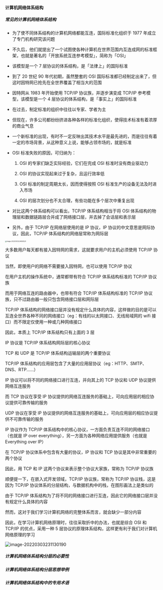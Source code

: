 #### 计算机网络体系结构

##### 常见的计算机网络体系结构

- 为了使不同体系结构的计算机网络都能互连，国际标准化组织于 1977 年成立了专门机构研究该问题

- 不久后，他们就提出了一个试图使各种计算机在世界范围内互连成网的标准框架，也就是著名的「开放系统互连参考模型」，简称为「OSI」

- 该模型是一个 7 层协议的体系结构，是「法律上」的国际标准

- 到了 20 世纪 90 年代初期，虽然整套的 OSI 国际标准都已经制定出来了，但这时因特网已抢先在全世界覆盖了相当大的范围

- 因特网从 1983 年开始使用 TCP/IP 协议族，并逐步演变成 TCP/IP 参考模型，该模型是一个 4 层协议的体系结构，是「事实上」的国际标准

- 在过去，制定标准的组织中往往以专家、学者为主

- 但现在，许多公司都纷纷挤进各种各样的标准化组织，使得技术标准有着浓厚的商业气息

- 一个新标准的出现，有时不一定反映出其技术水平是最先进的，而是往往有着一定的市场背景，从这种意义上说，能够占领市场的，就是标准

- OSI 标准失败的原因，可归纳为：

	1. OSI 的专家们缺乏实际经验，它们在完成 OSI 标准时没有商业驱动力

	2. OSI 的协议实现起来过于复杂，且运行效率低

	3. OSI 标准的制定周期太长，因而使得按照 OSI 标准生产的设备无法及时进入市场

	4. OSI 的层次划分也不太合理，有些功能在多个层次中重复出现

- 对比这两个体系结构可以看出，TCP/IP 体系结构相当于将 OSI 体系结构的物理层和数据链路层合并成了网络接口层，并去掉了会话层和表示层

- 另外，由于 TCP/IP 在网络层使用的是 IP 协议，IP 协议的中文意思是网际协议，因此，TCP/IP 体系结构的网络层常称为网际层

<img src="https://gitee.com/pj-l/imgs-1/raw/master/image-20220303224656520.png" alt="image-20220303224656520" style="zoom: 33%;" />

大多数用户每天都有接入因特网的需求，这就要求用户的主机必须使用 TCP/IP 协议

当然，即使用户的网络不需要接入因特网，也可以使用 TCP/IP 协议

在用户主机的操作系统中，通常都带有符合 TCP/IP 体系结构标准的 TCP/IP 协议族

而用于网络互连的路由器中，也带有符合 TCP/IP 体系结构标准的 TCP/IP 协议族，只不过路由器一般只包含网络接口层和网际层

TCP/IP 体系结构的网络接口层并没有规定什么具体的内容，这样做的目的是可以互连全世界各种不同的网络接口（eg：有线的以太网接口、无线局域网的 wifi 接口）而不限定仅使用一种或几种网络接口

因此，本质上 TCP/IP 体系结构只有上面的 3 层

IP 协议是 TCP/IP 体系结构网际层的核心协议

TCP 和 UDP 是 TCP/IP 体系结构运输层的两个重要协议

TCP/IP 体系结构的应用层包含了大量的应用层协议（eg：HTTP、SMTP、DNS、RTP......）

IP 协议可以将不同的网络接口进行互连，并向其上的 TCP 协议和 UDP 协议提供网络互连服务

而 TCP 协议在享受 IP 协议提供的网络互连服务的基础上，可向应用层的相应协议提供可靠传输的服务

UDP 协议在享受 IP 协议提供的网络互连服务的基础上，可向应用层的相应协议提供不可靠传输的服务

IP 协议作为 TCP/IP 体系结构中的核心协议，一方面负责互连不同的网络接口（也就是 IP over everything），另一方面为各种网络应用提供服务（也就是 Everything over IP）

在 TCP/IP 协议体系中包含有大量的协议，IP 协议和 TCP 协议是其中非常重要的两个协议

因此，用 TCP 和 IP 这两个协议来表示整个协议大家族，常称为 TCP/IP 协议族

顺便提一下，在嵌入式开发领域，TCP/IP 协议族，常称为 TCP/IP 协议栈，这是因为 TCP/IP 协议体系的分层结构，与数据机构中的栈，在图形画法上是类似的

由于 TCP/IP 体系结构为了将不同的网络接口进行互连，因此它的网络接口层并没有规定什么具体的内容

然而，这对于我们学习计算机网络的完整体系而言，就会缺少一部分内容

因此，在学习计算机网络原理时，往往采取折中的办法，也就是综合 OSI 和 TCP/IP 的优点，采用一种 5 层协议的原理体系结构，这样更有利于我们对计算机网络原理的学习

![image-20220303231130190](https://gitee.com/pj-l/imgs-1/raw/master/image-20220303231130190.png)

##### 计算机网络体系结构分层的必要性

##### 计算机网络体系结构分层思想举例

##### 计算机网络体系结构中的专用术语

